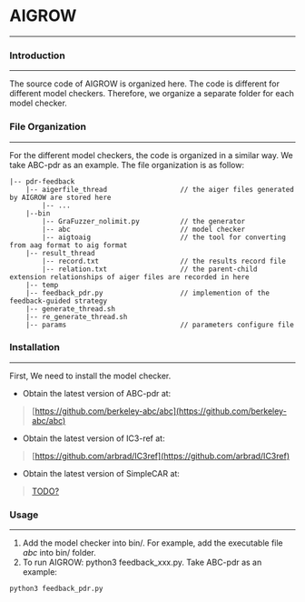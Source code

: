 # AIGROW
---
### Introduction
---
The source code of AIGROW is organized here. The code is different for different model checkers. Therefore, we organize a separate folder for each model checker.

### File Organization
---
For the different model checkers, the code is organized in a similar way. We take ABC-pdr as an example. The file organization is as follow:
```
|-- pdr-feedback
    |-- aigerfile_thread                  // the aiger files generated by AIGROW are stored here
        |-- ...
    |--bin
        |-- GraFuzzer_nolimit.py          // the generator
        |-- abc                           // model checker
        |-- aigtoaig                      // the tool for converting from aag format to aig format
    |-- result_thread
        |-- record.txt                    // the results record file
        |-- relation.txt                  // the parent-child extension relationships of aiger files are recorded in here 
    |-- temp
    |-- feedback_pdr.py                   // implemention of the feedback-guided strategy
    |-- generate_thread.sh
    |-- re_generate_thread.sh
    |-- params                            // parameters configure file
```
### Installation
---
First, We need to install the model checker.
-   Obtain the latest version of ABC-pdr at:
> [https://github.com/berkeley-abc/abc](https://github.com/berkeley-abc/abc)
-   Obtain the latest version of IC3-ref at:
> [https://github.com/arbrad/IC3ref](https://github.com/arbrad/IC3ref)
-   Obtain the latest version of SimpleCAR at:
> [TODO?](https://github.com/lijwen2748/simplecar)

### Usage
---
1. Add the model checker into bin/. For example, add the executable file *abc* into bin/ folder. 
2. To run AIGROW: python3 feedback_xxx.py. Take ABC-pdr as an example:
```
python3 feedback_pdr.py
```